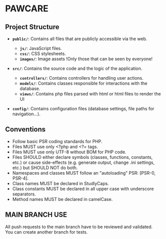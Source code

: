 # PAWCARE

## Project Structure

- **`public/`**: Contains all files that are publicly accessible via the web.
    - **`js/`**: JavaScript files.
    - **`css/`**: CSS stylesheets.
    - **`images/`**: Image assets !Only those that can be seen by everyone!

- **`src/`**: Contains the source code and the logic of the application.
    - **`controllers/`**: Contains controllers for handling user actions.
    - **`models/`**: Contains classes responsible for interactions with the database.
    - **`views/`**: Contains php files parsed with html or html files to render the UI

- **`config/`**: Contains configuration files (database settings, file paths for navigation...).

## Conventions
- Follow basic PSR coding standards for PHP.
- Files MUST use only <?php and <?= tags.
- Files MUST use only UTF-8 without BOM for PHP code.
- Files SHOULD either declare symbols (classes, functions, constants, etc.) or cause side-effects (e.g. generate output, change .ini settings, etc.) but SHOULD NOT do both.
- Namespaces and classes MUST follow an "autoloading" PSR: [PSR-0, PSR-4].
- Class names MUST be declared in StudlyCaps.
- Class constants MUST be declared in all upper case with underscore separators.
- Method names MUST be declared in camelCase.

## MAIN BRANCH USE
All push requests to the main branch have to be reviewed and validated. You can create another branch for tests.